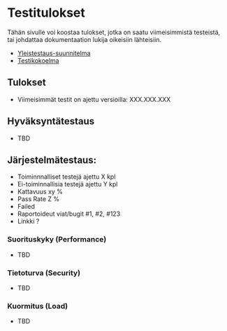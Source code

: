 # Testitulokset

Tähän sivulle voi koostaa tulokset, jotka on saatu viimeisimmistä testeistä, tai johdattaa
dokumentaation lukija oikeisiin lähteisiin.

* [Yleistestaus-suunnitelma]()
* [Testikokoelma]()


## Tulokset 

* Viimeisimmät testit on ajettu versioilla: XXX.XXX.XXX


## Hyväksyntätestaus

* TBD

## Järjestelmätestaus:

* Toiminnnalliset testejä ajettu X kpl
* Ei-toiminnallisia testejä ajettu Y kpl
* Kattavuus xy %
* Pass Rate Z %
* Failed 
* Raportoideut viat/bugit #1, #2, #123 
* Linkki ?

### Suorituskyky (Performance)

* TBD

### Tietoturva (Security) 

* TBD

### Kuormitus (Load)

* TBD
